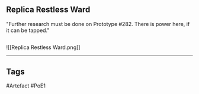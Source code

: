 ## Replica Restless Ward
"Further research must be done on Prototype #282.
There is power here, if it can be tapped."
##
![[Replica Restless Ward.png]]

---
## Tags
#Artefact
#PoE1